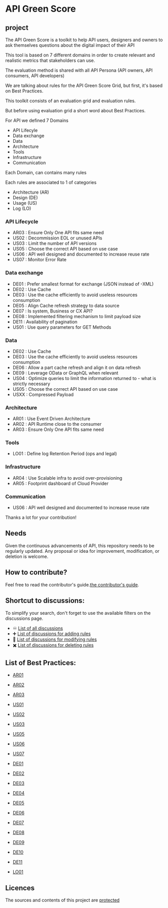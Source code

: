 # API Green Score

## project

The API Green Score is a toolkit to help API users, designers and owners to ask themselves questions about the digital impact of their API

This tool is based on 7 different domains in order to create relevant and realistic metrics that stakeholders can use.

The evaluation method is shared with all API Persona (API owners, API consumers, API developers)

We are talking about rules for the API Green Score Grid, but first, it's based on Best Practices. 


This toolkit consists of an evaluation grid and evaluation rules.

But before using evaluation grid a short word about Best Practices.

For API we defined 7 Domains 
- API Lifecyle
- Data exchange
- Data
- Architecture
- Tools
- Infrastructure
- Communication

Each Domain, can contains many rules

Each rules are associated to 1 of categories

- Architecture (AR)
- Design (DE)
- Usage (US)
- Log (LO)


### API Lifecycle
- AR03 : Ensure Only One API fits same need
- US02 : Decommission EOL or unused APIs
- US03 : Limit the number of API versions
- US05 : Choose the correct API based on use case
- US06 : API well designed and documented to increase reuse rate
- US07 : Monitor Error Rate

### Data exchange
- DE01 : Prefer smallest format for exchange (JSON instead of -XML)
- DE02 : Use Cache
- DE03 : Use the cache efficiently to avoid useless resources consumption
- DE05 : Align Cache refresh strategy to data source
- DE07 : Is system, Business or CX API?
- DE08 : Implemented filtering mechanism to limit payload size
- DE11 : Availability of pagination
- US01 : Use query parameters for GET Methods

### Data
- DE02 : Use Cache
- DE03 : Use the cache efficiently to avoid useless resources consumption 
- DE06 : Allow a part cache refresh and align it on data refresh
- DE09 : Leverage OData or GraphQL when relevant
- US04 : Optimize queries to limit the information returned to - what is strictly necessary
- US05 : Choose the correct API based on use case
- USXX : Compressed Payload

### Architecture
- AR01 : Use Event Driven Architecture
- AR02 : API Runtime close to the consumer
- AR03 : Ensure Only One API fits same need


### Tools
- LO01 : Define log Retention Period (ops and legal)

### Infrastructure
- AR04 : Use Scalable infra to avoid over-provisioning
- AR05 : Footprint dashboard of Cloud Provider

### Communication
- US06 : API well designed and documented to increase reuse rate


Thanks a lot for your contribution!


## Needs

Given the continuous advancements of API, this repository needs to be regularly updated.
Any proposal or idea for improvement, modification, or deletion is welcome.

## How to contribute?

Feel free to read the contributor's guide.[the contributor's guide](CONTRIBUTING.md).

## Shortcut to discussions:

To simplify your search, don't forget to use the available filters on the discussions page.

  - :infinity: [List of all discussions](https://github.com/GroupeRocher/APIGreenScore/discussions)
  - :heavy_plus_sign: [List of discussions for adding rules](https://github.com/GroupeRocher/APIGreenScore/discussions?discussions_q=label%3Aaddition)
  - :memo: [List of discussions for modifying rules](https://github.com/GroupeRocher/APIGreenScore/discussions?discussions_q=label%3Amodification)
  - :heavy_multiplication_x: [List of discussions for deleting rules](https://github.com/GroupeRocher/APIGreenScore/discussions?discussions_q=label%3Adeletion)



## List of Best Practices:

* [AR01](/chapters/AR01_en.md)
* [AR02](/chapters/AR02_en.md)
* [AR03](/chapters/AR03_en.md)

* [US01](/chapters/US01_en.md)
* [US02](/chapters/US02_en.md)
* [US03](/chapters/US03_en.md)
* [US05](/chapters/US05_en.md)
* [US06](/chapters/US06_en.md)
* [US07](/chapters/US07_en.md)

* [DE01](/chapters/DE01_en.md)
* [DE02](/chapters/DE02_en.md)
* [DE03](/chapters/DE03_en.md)
* [DE04](/chapters/DE04_en.md)
* [DE05](/chapters/DE05_en.md)
* [DE06](/chapters/DE06_en.md)
* [DE07](/chapters/DE07_en.md)
* [DE08](/chapters/DE08_en.md)
* [DE09](/chapters/DE09_en.md)
* [DE10](/chapters/DE10_en.md)
* [DE11](/chapters/DE11_en.md)

* [LO01](/chapters/LO01_en.md)

## Licences

The sources and contents of this project are [protected](LICENCE.md)
